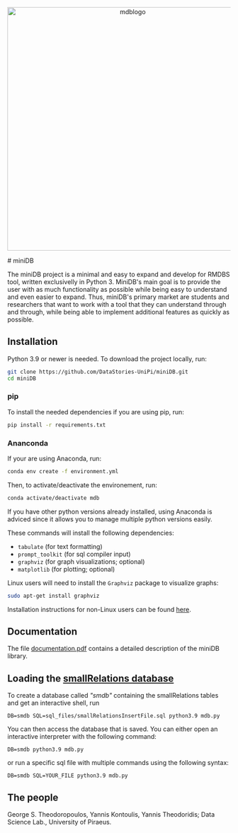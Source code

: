 <p align=center>
  <img width="550" alt="mdblogo" src="https://user-images.githubusercontent.com/15364873/146045747-5dbdce9c-a70a-494b-8fdd-52ba932cdd19.png">
</p>
# miniDB

The miniDB project is a minimal and easy to expand and develop for RMDBS tool, written exclusivelly in Python 3. MiniDB's main goal is to provide the user with as much functionality as possible while being easy to understand and even easier to expand. Thus, miniDB's primary market are students and researchers that want to work with a tool that they can understand through and through, while being able to implement additional features as quickly as possible.

## Installation

Python 3.9 or newer is needed. To download the project locally, run:

```bash
git clone https://github.com/DataStories-UniPi/miniDB.git
cd miniDB
```

### pip
 To install the needed dependencies if you are using pip, run:
 ```bash
pip install -r requirements.txt
```

### Ananconda
If your are using Anaconda, run:
 ```bash
conda env create -f environment.yml
```
Then, to activate/deactivate the environement, run:
 ```bash
conda activate/deactivate mdb
```

If you have other python versions already installed, using Anaconda is adviced since it allows you to manage multiple python versions easily. 

These commands will install the following dependencies:
* `tabulate` (for text formatting)
* `prompt_toolkit` (for sql compiler input)
* `graphviz` (for graph visualizations; optional)
* `matplotlib` (for plotting; optional)


Linux users will need to install the `Graphviz` package to visualize graphs:
```bash
sudo apt-get install graphviz
```
Installation instructions for non-Linux users can be found [here](https://graphviz.org/download/).

## Documentation

The file [documentation.pdf](documentation.pdf) contains a detailed description of the miniDB library.

## Loading the [smallRelations database](https://www.db-book.com/db6/lab-dir/sample_tables-dir/index.html)

To create a database called _"smdb"_ containing the smallRelations tables and get an interactive shell, run
```
DB=smdb SQL=sql_files/smallRelationsInsertFile.sql python3.9 mdb.py
```
You can then access the database that is saved. You can either open an interactive interpreter with the following command:
```
DB=smdb python3.9 mdb.py
```
or run a specific sql file with multiple commands using the following syntax:
```
DB=smdb SQL=YOUR_FILE python3.9 mdb.py
```

## The people
George S. Theodoropoulos, Yannis Kontoulis, Yannis Theodoridis; Data Science Lab., University of Piraeus.

